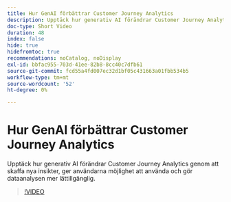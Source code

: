 ```yaml
---
title: Hur GenAI förbättrar Customer Journey Analytics
description: Upptäck hur generativ AI förändrar Customer Journey Analytics genom att skaffa nya insikter, ger användarna möjlighet att använda och gör dataanalysen mer lättillgänglig.
doc-type: Short Video
duration: 48
index: false
hide: true
hidefromtoc: true
recommendations: noCatalog, noDisplay
exl-id: bbfac955-703d-41ee-82b8-8cc40c7dfb61
source-git-commit: fcd55a4fd007ec32d1bf05c431663a01fbb534b5
workflow-type: tm+mt
source-wordcount: '52'
ht-degree: 0%

---
```


# Hur GenAI förbättrar Customer Journey Analytics

Upptäck hur generativ AI förändrar Customer Journey Analytics genom att skaffa nya insikter, ger användarna möjlighet att använda och gör dataanalysen mer lättillgänglig.

<!-- 62_S106_3442453_47_how-genai-enhances-customer-journey-analytics -->
>[!VIDEO](https://video.tv.adobe.com/v/3459991/?learn=on&enablevpops=true&captions=swe)
